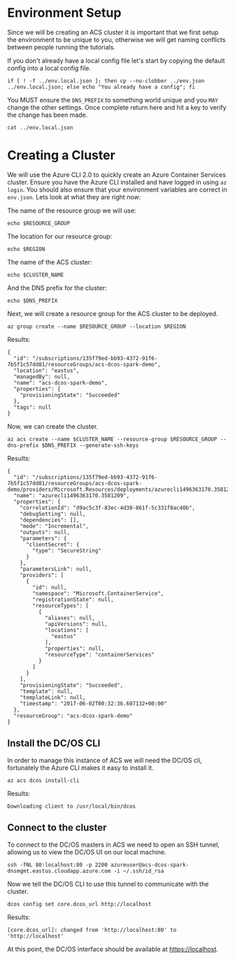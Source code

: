 # Environment Setup

Since we will be creating an ACS cluster it is important that we first
setup the environment to be unique to you, otherwise we will get
naming conflicts between people running the tutorials. 

If you don't already have a local config file let's start by copying
the default config into a local config file.

```
if [ ! -f ../env.local.json ]; then cp --no-clobber ../env.json ../env.local.json; else echo "You already have a config"; fi
```

You MUST ensure the `DNS_PREFIX` to something world unique and you
`MAY` change the other settings. Once complete return here and hit a
key to verify the change has been made.

```
cat ../env.local.json
```

# Creating a Cluster

We will use the Azure CLI 2.0 to quickly create an Azure Container
Services cluster. Ensure you have the Azure CLI installed and have
logged in using `az login`. You should also ensure that your
environment variables are correct in `env.json`. Lets look at what
they are right now:

The name of the resource group we will use:

```
echo $RESOURCE_GROUP
```

The location for our resource group:

```
echo $REGION
```

The name of the ACS cluster:

```
echo $CLUSTER_NAME
```

And the DNS prefix for the cluster:

```
echo $DNS_PREFIX
```


Next, we will create a resource group for the ACS cluster to be deployed.

```
az group create --name $RESOURCE_GROUP --location $REGION
```

Results:

```
{
  "id": "/subscriptions/135f79ed-bb93-4372-91f6-7b5f1c57dd81/resourceGroups/acs-dcos-spark-demo",
  "location": "eastus",
  "managedBy": null,
  "name": "acs-dcos-spark-demo",
  "properties": {
    "provisioningState": "Succeeded"
  },
  "tags": null
}
```

Now, we can create the cluster.

```
az acs create --name $CLUSTER_NAME --resource-group $RESOURCE_GROUP --dns-prefix $DNS_PREFIX --generate-ssh-keys
```

Results:

```
{
  "id": "/subscriptions/135f79ed-bb93-4372-91f6-7b5f1c57dd81/resourceGroups/acs-dcos-spark-demo/providers/Microsoft.Resources/deployments/azurecli1496363170.3581209",
  "name": "azurecli1496363170.3581209",
  "properties": {
    "correlationId": "d9ac5c3f-83ec-4d30-861f-5c331f8ac40b",
    "debugSetting": null,
    "dependencies": [],
    "mode": "Incremental",
    "outputs": null,
    "parameters": {
      "clientSecret": {
        "type": "SecureString"
      }
    },
    "parametersLink": null,
    "providers": [
      {
        "id": null,
        "namespace": "Microsoft.ContainerService",
        "registrationState": null,
        "resourceTypes": [
          {
            "aliases": null,
            "apiVersions": null,
            "locations": [
              "eastus"
            ],
            "properties": null,
            "resourceType": "containerServices"
          }
        ]
      }
    ],
    "provisioningState": "Succeeded",
    "template": null,
    "templateLink": null,
    "timestamp": "2017-06-02T00:32:36.607132+00:00"
  },
  "resourceGroup": "acs-dcos-spark-demo"
}
```

## Install the DC/OS CLI

In order to manage this instance of ACS we will need the DC/OS cli,
fortunately the Azure CLI makes it easy to install it.

```
az acs dcos install-cli
```

Results:

```
Downloading client to /usr/local/bin/dcos
```

## Connect to the cluster

To connect to the DC/OS masters in ACS we need to open an SSH tunnel, allowing us to view the DC/OS UI on our local machine.

```
ssh -fNL 80:localhost:80 -p 2200 azureuser@acs-dcos-spark-dnsmgmt.eastus.cloudapp.azure.com -i ~/.ssh/id_rsa
```

Now we tell the DC/OS CLI to use this tunnel to communicate with the cluster.

```
dcos config set core.dcos_url http://localhost
```

Results:

```
[core.dcos_url]: changed from 'http://localhost:80' to 'http://localhost'
```

At this point, the DC/OS interface should be available at [https://localhost](https://localhost).
